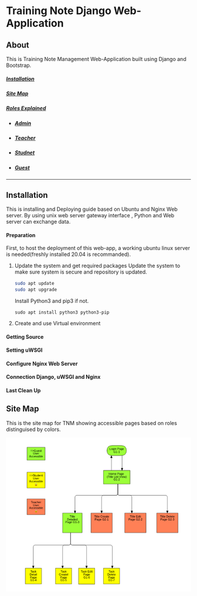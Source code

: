 # Training Note Django Web-Application
## About
This is Training Note Management Web-Application built using Django and Bootstrap. 

##### [Installation](#installation)

##### [Site Map](#site-map)
##### [Roles Explained]()
- ##### [Admin]()
- ##### [Teacher]()
- ##### [Studnet]()
- ##### [Guest]()
----------
## Installation
This is installing and Deploying guide based on Ubuntu and Nginx Web server. By using unix web server gateway interface , Python and Web server can exchange data.  
#### Preparation
First, to host the deployment of this web-app, a working ubuntu linux server is needed(freshly installed 20.04 is recommanded).
1. Update the system and get required packages
   Update the system to make sure system is secure and repository is updated. 
   ``` bash
   sudo apt update
   sudo apt upgrade 
   ```
   Install Python3 and pip3 if not. 
   ```
   sudo apt install python3 python3-pip
   ```
2. Create and use Virtual environment
   
#### Getting Source 
#### Setting uWSGI
#### Configure Nginx Web Server
#### Connection Django, uWSGI and Nginx
#### Last Clean Up
## Site Map
This is the site map for TNM showing accessible pages based on roles distinguised by colors.

![sitemap](./docs-src/sitemap.png)
